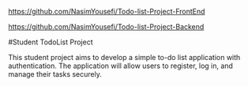 https://github.com/NasimYousefi/Todo-list-Project-FrontEnd

https://github.com/NasimYousefi/Todo-list-Project-Backend

#Student TodoList Project

This student project aims to develop a simple to-do list application with authentication. The application will allow users to register, log in, and manage their tasks securely. 
